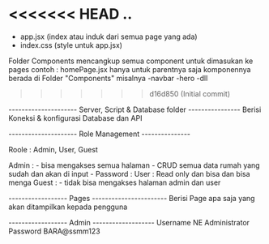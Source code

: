 <<<<<<< HEAD
..
=======
- app.jsx (index atau induk dari semua page yang ada)
- index.css (style untuk app.jsx)


<!-- FOLDER COMPONENTS PENJELASAN -->
Folder Components
mencangkup semua component untuk dimasukan ke pages
contoh : 
homePage.jsx hanya untuk parentnya saja
komponennya berada di Folder "Components"
misalnya 
-navbar
-hero
-dll
>>>>>>> d16d850 (Initial commit)

--------------------- Server, Script & Database folder ----------------
Berisi Koneksi & konfigurasi Database dan API

--------------------- Role Management ---------------

Roole : Admin, User, Guest

Admin :
    - bisa mengakses semua halaman
    - CRUD semua data rumah yang sudah dan akan di input
    - Password :
User : Read only dan bisa dan bisa menga
Guest :
    - tidak bisa mengakses halaman admin dan user

------------------ Pages -----------------------
Berisi Page apa saja yang akan ditampilkan kepada pengguna    

------------------ Admin -------------------
Username NE Administrator
Password BARA@ssmm123 





